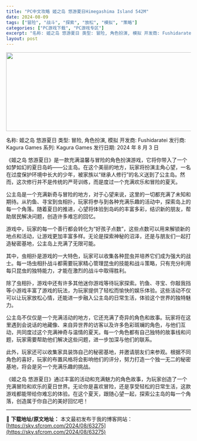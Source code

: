 ```yaml
---
title: "PC中文攻略 姬之岛 悠游夏日Himegashima Island 542M"
date: 2024-08-09
tags: ["冒险", "战斗", "探索", "放松", "模拟", "策略"]
categories: ["PC游戏下载", "PC游戏专区"]
excerpt: "名称: 姬之岛 悠游夏日 类型: 冒险, 角色扮演, 模拟 开发商: Fushidaratei 发行商: Kagura Games 系列: Kagura Games 发行日期: 2024 年 8 月 3 日 《姬之岛 悠游夏日》是一款充满温馨与冒险的角色扮演游戏，它将你带入了一个如梦如幻的夏日岛屿—&hellip;"
layout: post
---
```


<img class="aligncenter size-full wp-image-63276" src="https://sky.sfcrom.com/wp-content/uploads/2024/08/2024080906165775.webp" alt="" width="660" height="215" />

名称: 姬之岛 悠游夏日
类型: 冒险, 角色扮演, 模拟
开发商: Fushidaratei
发行商: Kagura Games
系列: Kagura Games
发行日期: 2024 年 8 月 3 日

《姬之岛 悠游夏日》是一款充满温馨与冒险的角色扮演游戏，它将你带入了一个如梦如幻的夏日岛屿——公主岛。在这个美丽的地方，玩家将扮演主角心望，一名在过度保护环境中长大的少年，被家族以“继承人修行”的名义送到了公主岛。然而，这次修行并不是传统的严苛训练，而是度过一个充满欢乐和冒险的夏天。

公主岛是一个充满新奇与冒险的地方，对于心望来说，这里的一切都充满了未知和期待。从钓鱼、寻宝到虫相扑，玩家将参与到各种充满乐趣的活动中，探索岛上的每一个角落。随着夏日的推进，心望将体验到岛屿的丰富多彩，结识新的朋友，帮助居民解决问题，创造许多难忘的回忆。

游戏中，玩家的每一个善行都会转化为“好孩子点数”，这些点数可以用来解锁新的地点和活动，让游戏更加丰富多样。无论是探索神秘的沼泽，还是与朋友们一起打造秘密基地，公主岛上充满了无限可能。

其中，虫相扑是游戏的一大特色，玩家可以收集各种昆虫并培养它们成为强大的战士。每一场虫相扑战斗都需要玩家精心管理昆虫的技能和战斗策略，只有充分利用每只昆虫的独特能力，才能在激烈的战斗中取得胜利。

除了虫相扑，游戏中还有许多其他迷你游戏等待玩家探索。钓鱼、寻宝、你敲我挡等小游戏丰富了游戏的玩法，为玩家提供了轻松而愉快的娱乐体验。这些活动不仅可以让玩家放松心情，还能进一步融入公主岛的日常生活，体验这个世界的独特魅力。

公主岛不仅仅是一个充满活动的地方，它还充满了奇异的角色和故事。玩家将在这里遇到会说话的地藏像、来自异世界的访客以及许多色彩斑斓的角色，与他们互动，共同度过这个充满神奇与温情的夏天。每一个角色都有自己独特的故事线和问题，玩家需要帮助他们解决这些问题，进一步加深与他们的联系。

此外，玩家还可以收集家具装饰自己的秘密基地，并邀请朋友们来参观。根据不同角色的喜好，玩家的布置风格将会影响他们的评分，努力打造一个独一无二的秘密基地，将会是另一个充满乐趣的挑战。

《姬之岛 悠游夏日》通过丰富的活动和充满魅力的角色故事，为玩家创造了一个充满冒险和欢乐的夏日世界。无论你是喜欢冒险，还是享受轻松的日常生活，这款游戏都能带给你难忘的体验。在这个夏天，跟随心望一起，探索公主岛的每一个角落，创造属于你自己的美好回忆吧！

---
📖 **下载地址/原文地址：** 本文最初发布于我的博客网站：[https://sky.sfcrom.com/2024/08/63275](https://sky.sfcrom.com/2024/08/63275)
